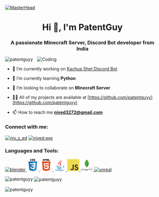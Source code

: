 [![MasterHead](https://s2.ezgif.com/tmp/ezgif-2-5bc32a92db.gif)](https://github.com/patentguyy)
<h1 align="center">Hi 👋, I'm PatentGuy</h1>
<h3 align="center">A passionate Minecraft Server, Discord Bot developer from India</h3>
<img align="right" alt="Coding" width="400" src="https://cdn.dribbble.com/users/1162077/screenshots/3848914/programmer.gif">


<p align="left"> <img src="https://komarev.com/ghpvc/?username=patentguyy&label=Profile%20views&color=0e75b6&style=flat" alt="patentguyy" /> </p>

- 🔭 I’m currently working on [Kachua Shet Discord Bot](https://tinyurl.com/KachuaWeb)

- 🌱 I’m currently learning **Python**

- 👯 I’m looking to collaborate on **Minecraft Server**

- 👨‍💻 All of my projects are available at [https://github.com/patentguyy](https://github.com/patentguyy)

- 📫 How to reach me **nived3272@gmail.com**

<h3 align="left">Connect with me:</h3>
<p align="left">
<a href="https://instagram.com/niv_z_ed" target="blank"><img align="center" src="https://raw.githubusercontent.com/rahuldkjain/github-profile-readme-generator/master/src/images/icons/Social/instagram.svg" alt="niv_z_ed" height="30" width="40" /></a>
<a href="https://discord.gg/nived.exe" target="blank"><img align="center" src="https://raw.githubusercontent.com/rahuldkjain/github-profile-readme-generator/master/src/images/icons/Social/discord.svg" alt="nived.exe" height="30" width="40" /></a>
</p>

<h3 align="left">Languages and Tools:</h3>
<p align="left"> <a href="https://www.blender.org/" target="_blank" rel="noreferrer"> <img src="https://download.blender.org/branding/community/blender_community_badge_white.svg" alt="blender" width="40" height="40"/> </a> <a href="https://www.w3schools.com/css/" target="_blank" rel="noreferrer"> <img src="https://raw.githubusercontent.com/devicons/devicon/master/icons/css3/css3-original-wordmark.svg" alt="css3" width="40" height="40"/> </a> <a href="https://www.w3.org/html/" target="_blank" rel="noreferrer"> <img src="https://raw.githubusercontent.com/devicons/devicon/master/icons/html5/html5-original-wordmark.svg" alt="html5" width="40" height="40"/> </a> <a href="https://www.java.com" target="_blank" rel="noreferrer"> <img src="https://raw.githubusercontent.com/devicons/devicon/master/icons/java/java-original.svg" alt="java" width="40" height="40"/> </a> <a href="https://developer.mozilla.org/en-US/docs/Web/JavaScript" target="_blank" rel="noreferrer"> <img src="https://raw.githubusercontent.com/devicons/devicon/master/icons/javascript/javascript-original.svg" alt="javascript" width="40" height="40"/> </a> <a href="https://www.mongodb.com/" target="_blank" rel="noreferrer"> <img src="https://raw.githubusercontent.com/devicons/devicon/master/icons/mongodb/mongodb-original-wordmark.svg" alt="mongodb" width="40" height="40"/> </a> <a href="https://unrealengine.com/" target="_blank" rel="noreferrer"> <img src="https://raw.githubusercontent.com/kenangundogan/fontisto/036b7eca71aab1bef8e6a0518f7329f13ed62f6b/icons/svg/brand/unreal-engine.svg" alt="unreal" width="40" height="40"/> </a> </p>

<p><img align="left" src="https://github-readme-stats.vercel.app/api/top-langs?username=patentguyy&show_icons=true&locale=en&layout=compact" alt="patentguyy" /></p>

<p>&nbsp;<img align="center" src="https://github-readme-stats.vercel.app/api?username=patentguyy&show_icons=true&locale=en" alt="patentguyy" /></p>

<p><img align="center" src="https://github-readme-streak-stats.herokuapp.com/?user=patentguyy&" alt="patentguyy" /></p>
